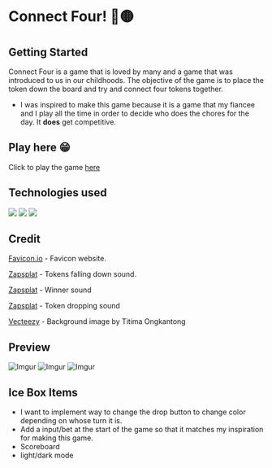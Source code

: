 # Connect Four! 🔴🟡
## Getting Started
Connect Four is a game that is loved by many and a game that was introduced to us in our childhoods. The objective of the game is to place the token down the board and try and connect four tokens together. 
* I was inspired to make this game because it is a game that my fiancee and I play all the time in order to decide who does the chores for the day. It **does** get competitive.


## Play here 😁
Click to play the game [here](https://connectfouruo.surge.sh/)
## Technologies used
![](https://img.shields.io/badge/-Javascript-yellow)
![](https://img.shields.io/badge/-HTML-red)
![](https://img.shields.io/badge/-CSS-blue)
## Credit
[Favicon.io](https://favicon.io/) - Favicon website.

[Zapsplat](https://www.zapsplat.com/music/a-few-safety-pins-drop-into-small-card-box-1/) - Tokens falling down sound.

[Zapsplat](https://www.zapsplat.com/music/party-horn-blow-paper-tube-roll-out-1/) - Winner sound

[Zapsplat](https://www.zapsplat.com/music/ar-15-m4-rifle-carbine-semi-automatic-assault-rifle-223-5-56x45-drop-bolt-empty-mag/) - Token dropping sound

[Vecteezy](https://www.vecteezy.com/photo/2632227-sound-waves-oscillating-dark-light) - Background image by Titima Ongkantong
## Preview
![Imgur](https://i.imgur.com/j6kOciW.png)
![Imgur](https://i.imgur.com/aubbN6i.png)
![Imgur](https://i.imgur.com/ZhZci2V.png)
## Ice Box Items
- I want to implement way to change the drop button to change color depending on whose turn it is.
- Add a input/bet at the start of the game so that it matches my inspiration for making this game.
- Scoreboard
- light/dark mode



